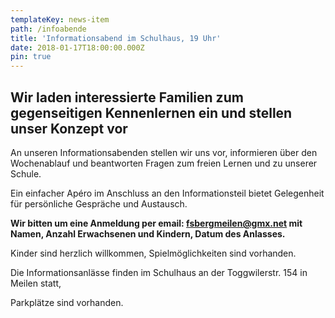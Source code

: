 ```yaml
---
templateKey: news-item
path: /infoabende
title: 'Informationsabend im Schulhaus, 19 Uhr'
date: 2018-01-17T18:00:00.000Z
pin: true
---
```

## Wir laden interessierte Familien zum gegenseitigen Kennenlernen ein und stellen unser Konzept vor

An unseren Informationsabenden stellen wir uns vor, informieren über den Wochenablauf und beantworten Fragen zum freien Lernen und zu unserer Schule. 

Ein einfacher Apéro im Anschluss an den Informationsteil bietet Gelegenheit für persönliche Gespräche und Austausch.

**Wir bitten um eine Anmeldung per email: fsbergmeilen@gmx.net mit Namen, Anzahl Erwachsenen und Kindern, Datum des Anlasses.**

Kinder sind herzlich willkommen, Spielmöglichkeiten sind vorhanden.

Die Informationsanlässe finden im Schulhaus an der Toggwilerstr. 154 in Meilen statt, 

Parkplätze sind vorhanden.
